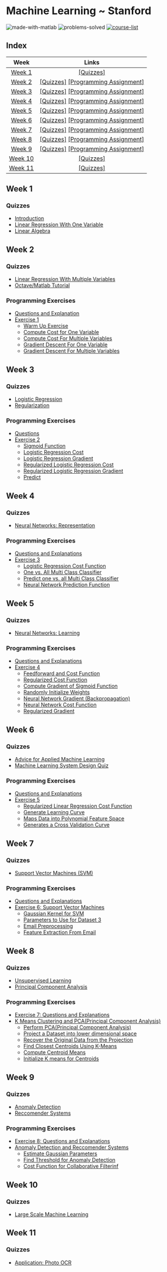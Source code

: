 # Machine Learning ~ Stanford   

![made-with-matlab](https://img.shields.io/badge/Made%20with-MATLAB-1f425f.svg)
![problems-solved](https://img.shields.io/badge/Problems%20Solved-100%25-1abc9c.svg)
[![course-list](https://img.shields.io/badge/also%20see-Other%20Coursera%20Courses-1f72ff.svg)](https://github.com/anishLearnsToCode/course-list)

## Index

| Week | Links |
|:----:|:-----:|
| [Week 1](#week-1) | [[Quizzes]](#quizzes) |
| [Week 2](#week-2) | [[Quizzes]](#quizzes-1) [[Programming Assignment]](#programming-exercises) |
| [Week 3](#week-3) | [[Quizzes]](#quizzes-2) [[Programming Assignment]](#programming-exercises-1) |
| [Week 4](#week-4) | [[Quizzes]](#quizzes-3) [[Programming Assignment]](#programming-exercises-2) |
| [Week 5](#week-5) | [[Quizzes]](#quizzes-4) [[Programming Assignment]](#programming-exercises-3) |
| [Week 6](#week-6) | [[Quizzes]](#quizzes-5) [[Programming Assignment]](#programming-exercises-4) |
| [Week 7](#week-7) | [[Quizzes]](#quizzes-6) [[Programming Assignment]](#programming-exercises-5) |
| [Week 8](#week-8) | [[Quizzes]](#quizzes-7) [[Programming Assignment]](#programming-exercises-6) |
| [Week 9](#week-9) | [[Quizzes]](#quizzes-8) [[Programming Assignment]](#programming-exercises-7) |
| [Week 10](#week-10) | [[Quizzes]](#quizzes-9) |
| [Week 11](#week-11) | [[Quizzes]](#quizzes-10) |


## Week 1
### Quizzes
- [Introduction](week1/introduction.pdf)
- [Linear Regression With One Variable](week1/linear-regression-one-variable.pdf)
- [Linear Algebra](week1/linear-agebra.pdf)

## Week 2
### Quizzes
- [Linear Regression With Multiple Variables](week2/linear-regression-multiple-variables.pdf)
- [Octave/Matlab Tutorial](week2/octave-matlab-tutoria.pdf)

### Programming Exercises
- [Questions and Explanation](week2/ex1.pdf)
- [Exercise 1](week2/ex1)
    - [Warm Up Exercise](week2/ex1/warmUpExercise.m)
    - [Compute Cost for One Variable](week2/ex1/computeCost.m)
    - [Compute Cost For Multiple Variables](week2/ex1/computeCostMulti.m)
    - [Gradient Descent For One Variable](week2/ex1/gradientDescent.m)
    - [Gradient Descent For Multiple Variables](week2/ex1/gradientDescentMulti.m)

## Week 3
### Quizzes
- [Logistic Regression](week3/logistic-regression-quiz.md)
- [Regularization](week3/regularization-quiz.md)

### Programming Exercises
- [Questions](week3/ex2.pdf) 
- [Exercise 2](week3/ex2)
    - [Sigmoid Function](week3/ex2/sigmoid.m)
    - [Logistic Regression Cost](week3/ex2/costFunction.m)
    - [Logistic Regression Gradient](week3/ex2/costFunction.m)
    - [Regularized Logistic Regression Cost](week3/ex2/costFunctionReg.m)
    - [Regularized Logistic Regression Gradient](week3/ex2/costFunctionReg.m)
    - [Predict](week3/ex2/predict.m)

## Week 4 
### Quizzes
- [Neural Networks: Representation](week4/neural-networks-quiz.md)

### Programming Exercises
- [Questions and Explanations](week4/machine-learning-ex3/ex3.pdf)
- [Exercise 3](week4/machine-learning-ex3/ex3)
    - [Logistic Regression Cost Function](week4/machine-learning-ex3/ex3/lrCostFunction.m)
    - [One vs. All Multi Class Classifier](week4/machine-learning-ex3/ex3/oneVsAll.m)
    - [Predict one vs. all Multi Class Classifier](week4/machine-learning-ex3/ex3/predictOneVsAll.m)
    - [Neural Network Prediction Function](week4/machine-learning-ex3/ex3/predict.m)


## Week 5
### Quizzes
- [Neural Networks: Learning](week5/neural-networks-quiz.md)

### Programming Exercises
- [Questions and Explanations](week5/ex4.pdf)
- [Exercise 4](week5/ex4)
    - [Feedforward and Cost Function](week5/ex4/nnCostFunction.m)
    - [Regularized Cost Function](week5/ex4/nnCostFunction.m)
    - [Compute Gradient of Sigmoid Function](week5/ex4/sigmoidGradient.m)
    - [Randomly Initialize Weights](week5/ex4/randInitializeWeights.m)
    - [Neural Network Gradient (Backpropagation)](week5/ex4/checkNNGradients.m) 
    - [Neural Network Cost Function](week5/ex4/nnCostFunction.m)
    - [Regularized Gradient](week5/ex4/checkNNGradients.m)

## Week 6
### Quizzes
- [Advice for Applied Machine Learning](week6/advice-for-applying-machine-learning.md)
- [Machine  Learning System Design Quiz](week6/machine-learning-system-design-quiz.md)

### Programming Exercises
- [Questions and Explanations](week6/ex5.pdf)
- [Exercise 5](week6/ex5)
    - [Regularized Linear Regression Cost Function](week6/ex5/linearRegCostFunction.m)
    - [Generate Learning Curve](week6/ex5/learningCurve.m)
    - [Maps Data into Polynomial Feature Space](week6/ex5/polyFeatures.m)
    - [Generates a Cross Validation Curve](week6/ex5/validationCurve.m)

## Week 7
### Quizzes
- [Support Vector Machines (SVM)](week7/support-vector-machines-quiz.md)

### Programming Exercises
- [Questions and Explanations](week7/ex6.pdf)
- [Exercise 6: Support Vector Machines](week7/ex6)
    - [Gaussian Kernel for SVM](week7/ex6/gaussianKernel.m)
    - [Parameters to Use for Dataset 3](week7/ex6/dataset3Params.m)
    - [Email Preprocessing](week7/ex6/processEmail.m)
    - [Feature Extraction From Email](week7/ex6/emailFeatures.m)

## Week 8
### Quizzes
- [Unsupervised Learning](week8/unsupervised-learning-quiz.md)
- [Principal Component Analysis](week8/principal-component-analysis.md)

### Programming Exercises
- [Exercise 7: Questions and Explanations](week8/ex7.pdf)
- [K Means Clustering and PCA(Principal Component Analysis)](week8/ex7)
    - [Perform PCA(Principal Component Analysis)](week8/ex7/pca.m)
    - [Project a Dataset into lower dimensional space](week8/ex7/projectData.m)
    - [Recover the Original Data from the Projection](week8/ex7/recoverData.m)
    - [Find Closest Centroids Using K-Means](week8/ex7/findClosestCentroids.m)
    - [Compute Centroid Means](week8/ex7/computeCentroids.m)
    - [Initialize K means for Centroids](week8/ex7/kMeansInitCentroids.m)

## Week 9
### Quizzes
- [Anomaly Detection](week9/anomaly-detection-quiz.md)
- [Reccomender Systems](week9/reccomender-systems-quiz.md)

### Programming Exercises
- [Exercise 8: Questions and Explanations](week9/ex8.pdf)
- [Anomaly Detection and Reccomender Systems](week9/ex8)
    - [Estimate Gaussian Parameters](week9/ex8/estimateGaussian.m)
    - [Find Threshold for Anomaly Detection](week9/ex8/selectThreshold.m)
    - [Cost Function for Collaborative Filterinf](week9/ex8/cofiCostFunc.m)

## Week 10
### Quizzes
- [Large Scale Machine Learning](week10/large-scale-ml-quiz.md)

## Week 11
### Quizzes
- [Application: Photo OCR](week11/application-photo-ocr-quiz.md)
